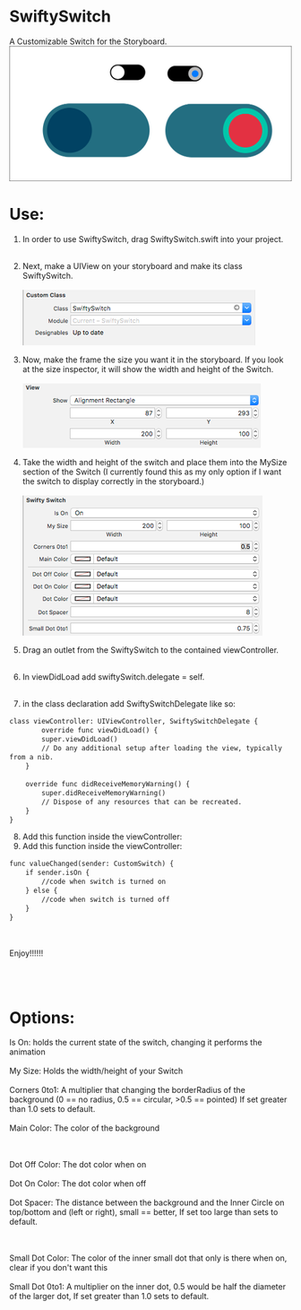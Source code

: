 # SwiftySwitch
A Customizable Switch for the Storyboard.<br>
![Screenshot](https://github.com/Sethmr/SwiftySwitch/blob/master/SwiftySwitch/Switches.png)<br>
# Use:<br>
1. In order to use SwiftySwitch, drag SwiftySwitch.swift into your project.<br><br>

2. Next, make a UIView on your storyboard and make its class SwiftySwitch.<br><br>
![Screenshot](https://github.com/Sethmr/SwiftySwitch/blob/master/SwiftySwitch/UIViewSetup.png)<br>

3. Now, make the frame the size you want it in the storyboard. If you look at the size inspector, it will show the width and height of the Switch.<br><br>
![Screenshot](https://github.com/Sethmr/SwiftySwitch/blob/master/SwiftySwitch/Frame.png)<br>

4. Take the width and height of the switch and place them into the MySize section of the Switch (I currently found this as my only option if I want the switch to display correctly in the storyboard.)<br><br>
![Screenshot](https://github.com/Sethmr/SwiftySwitch/blob/master/SwiftySwitch/SwiftySwitchOptions.png)<br>

5. Drag an outlet from the SwiftySwitch to the contained viewController.<br><br>

6. In viewDidLoad add swiftySwitch.delegate = self.<br><br>

7. in the class declaration add SwiftySwitchDelegate like so:
```objc
class viewController: UIViewController, SwiftySwitchDelegate {
        override func viewDidLoad() {
        super.viewDidLoad()
        // Do any additional setup after loading the view, typically from a nib.
    }

    override func didReceiveMemoryWarning() {
        super.didReceiveMemoryWarning()
        // Dispose of any resources that can be recreated.
    }
}
```
8. Add this function inside the viewController:
88. Add this function inside the viewController:
```objc
func valueChanged(sender: CustomSwitch) {
    if sender.isOn {
        //code when switch is turned on
    } else {
        //code when switch is turned off
    }
}
```
<br><br>
Enjoy!!!!!!<br><br><br><br>




# Options:<br>

Is On: holds the current state of the switch, changing it performs the animation<br><br>
My Size: Holds the width/height of your Switch<br><br>
Corners 0to1: A multiplier that changing the borderRadius of the background (0 == no radius, 0.5 == circular, >0.5 == pointed) If set greater than 1.0 sets to default.<br><br>
Main Color: The color of the background<br><br><br>

Dot Off Color: The dot color when on<br><br>
Dot On Color: The dot color when off<br><br>
Dot Spacer: The distance between the background and the Inner Circle on top/bottom and (left or right), small == better, If set too large than sets to default.<br><br><br>

Small Dot Color: The color of the inner small dot that only is there when on, clear if you don't want this<br><br>
Small Dot 0to1: A multiplier on the inner dot, 0.5 would be half the diameter of the larger dot, If set greater than 1.0 sets to default.

